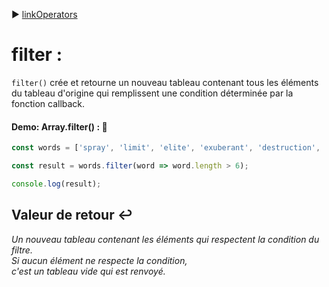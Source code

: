 :arrow_forward: [linkOperators](../link/linkOperators.md)


# filter :

`filter()` crée et retourne un nouveau tableau contenant tous les éléments du tableau d'origine qui remplissent une condition déterminée par la fonction callback.

#### Demo: Array.filter() : :speech_balloon:

````js
const words = ['spray', 'limit', 'elite', 'exuberant', 'destruction', 'present'];

const result = words.filter(word => word.length > 6);

console.log(result);
````

## Valeur de retour :leftwards_arrow_with_hook:

_Un nouveau tableau contenant les éléments qui respectent la condition du filtre. </br>
Si aucun élément ne respecte la condition, </br>
c'est un tableau vide qui est renvoyé._